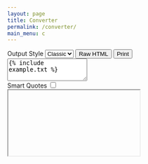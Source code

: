 ```yaml
---
layout: page
title: Converter
permalink: /converter/
main_menu: c
---
```

<div class="full-width">
<div id="converter">
	<div class="buttons">
		<label>Output Style 
			<select id="themechooser">
				<option value='theme-classic.css'>Classic</option>
				<option value='theme-faber.css'>Book</option>
				<option value='theme-bbc.css'>BBC</option>
			</select>
			<button id="button-raw">Raw HTML</button>
			<button id="button-print">Print</button>
		</label>
	</div>
	<div class="flex">
		<div id="sources" class="col">
			<!--<div id="drop-zone">Drop file here</div>-->
			<textarea id="source" rows="3" placeholder="... drop file here, or start typing" >{% include example.txt %}</textarea>
			<div id="options">
				<label>Smart Quotes <input id="optionSmartQuotes" type="checkbox" /></label>
			</div>
		</div>
		<div id="renderwrapper">
			<div id="renderbox" >
				<iframe id="iframe"></iframe>
			</div>
		</div>
	</div>
</div>
</div>
<script src="{{ "/js/quillex.js" | prepend: site.baseurl }}"></script>
<script>
	var source = document.getElementById("source");
	var renderbox = document.getElementById("renderbox");
	var themechooser = document.getElementById("themechooser");
	var themecss = document.getElementById('theme');
	var iframe = document.getElementById('iframe');
	var buttonRaw = document.getElementById('button-raw');
	var buttonPrint = document.getElementById('button-print');
	var options = document.getElementById('options');
	var optionSmartQuote = document.getElementById('optionSmartQuote');

	function handleDragOver(evt) {
		evt.stopPropagation();
		evt.preventDefault();
		evt.dataTransfer.dropEffect = 'copy'; // Explicitly show this is a copy.
		evt.target.className = (evt.type == "dragover" ? "hover" : "");
	}

	function handleFileSelect(evt) {
		handleDragOver(evt);

		var files = evt.dataTransfer.files; // FileList object.

		var file = files[0];

		var reader = new FileReader();

		// Closure to capture the file information.
		reader.onload = (function(theFile) {
			return function(e) {
			  // Render thumbnail.
			  var area = document.getElementById('source');
			  area.value = e.target.result;
			  quillIt();
			};
		})(file);

		// Read in the image file as a data URL.
		reader.readAsText(file);

	}
  
  function loadTheme() {
  	  var url = "/css/" + themechooser.value;
	  iframe.contentDocument.head.innerHTML = '<link rel="stylesheet" href="{{ "/css/theme-default.css" | prepend: site.baseurl }}"/>\n<link rel="stylesheet" href="{{ site.baseurl }}' + url + '"/>';
	  resizeIframe();
  }
  
  function resizeIframe() {
  	iframe.style.height = '300px';
	iframe.style.height = iframe.contentWindow.document.body.scrollHeight + 'px';
  }
  // Setup the dnd listeners
  // var dropZone = document.getElementById('drop-zone');
  // dropZone.addEventListener('dragover', handleDragOver, false);
  // dropZone.addEventListener('dragleave', handleDragOver, false);
  // dropZone.addEventListener('drop', handleFileSelect, false);
  //
  source.addEventListener('dragover', handleDragOver, false);
  source.addEventListener('dragleave', handleDragOver, false);
  source.addEventListener('drop', handleFileSelect, false);
  
  function getOptions() {
	  return {
	  	  smartQuotes: optionSmartQuotes.checked,
		  doubleHyphenToEnDash: true
	  }
  }
  
  
  themechooser.addEventListener('change', loadTheme, false);
  var timeout;
  var quillIt = function() {
	var later = function() {
		timeout = null;
		iframe.contentDocument.body.innerHTML = Quillex.toHTML(source.value, getOptions());
		resizeIframe();
	};
	clearTimeout(timeout);
	timeout = setTimeout(later, 150);
  }
  
  
  buttonRaw.addEventListener('click', function() {
  	window.open('data:text/plain;charset=utf-8,' + encodeURIComponent(iframe.contentDocument.body.innerHTML));
  }, false);
  
  buttonPrint.addEventListener('click', function() {
  	iframe.contentWindow.print();
  }, false);

  source.addEventListener('input', quillIt, false);
  options.addEventListener('click', quillIt, false);
  loadTheme();
  quillIt();
</script>

